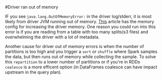 #Driver ran out of memory

IF you see ```java.lang.OutOfMemoryError:```  in the driver log/stderr, it is most likely from driver JVM running out of memory. [This](https://manuals.netflix.net/view/sparkdocs/mkdocs/master/memory-configuration/#driver-ran-out-of-jvm-memory) article has the memory config for increasing the driver memory. One reason you could run into this error is
if you are reading from a table with too many splits(s3 files) and overwhelming the driver with a lot of metadata.



Another cause for driver out of memory errors is when the number of partitions is too high and you trigger a `sort` or `shuffle` where Spark samples the data, but then runs out of memory while collecting the sample. To solve this `repartition` to a lower number of partitions or if you're in RDDs `coalesce` is a more efficent option (in DataFrames coalesce can have impact upstream in the query plan).



